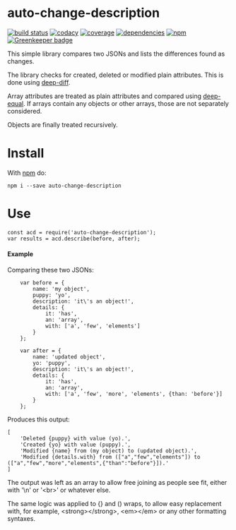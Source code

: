 # auto-change-description
[![build status](https://img.shields.io/travis/cope/auto-change-description.svg?branch=master)](https://travis-ci.org/cope/auto-change-description)
[![codacy](https://img.shields.io/codacy/grade/699db0a812494db3b674123551f74a61.svg)](https://www.codacy.com/project/cope/auto-change-description/dashboard)
[![coverage](https://img.shields.io/coveralls/github/cope/auto-change-description/master.svg)](https://coveralls.io/github/cope/auto-change-description?branch=master)
[![dependencies](https://david-dm.org/cope/auto-change-description.svg)](https://www.npmjs.com/package/auto-change-description)
[![npm](https://img.shields.io/npm/dt/auto-change-description.svg)](https://www.npmjs.com/package/auto-change-description) [![Greenkeeper badge](https://badges.greenkeeper.io/cope/auto-change-description.svg)](https://greenkeeper.io/)

This simple library compares two JSONs and lists the differences found as changes.

The library checks for created, deleted or modified plain attributes. This is done using [deep-diff](https://www.npmjs.com/package/deep-diff).

Array attributes are treated as plain attributes and compared using [deep-equal](https://www.npmjs.com/package/deep-equal). If arrays contain any objects or other arrays, those are not separately considered.

Objects are finally treated recursively.

# Install

With [npm](http://npmjs.org) do:
```
npm i --save auto-change-description
```

# Use

```
const acd = require('auto-change-description');
var results = acd.describe(before, after);
```

#### Example

Comparing these two JSONs:
```
    var before = {
        name: 'my object',
        puppy: 'yo',
        description: 'it\'s an object!',
        details: {
            it: 'has',
            an: 'array',
            with: ['a', 'few', 'elements']
        }
    };
    
    var after = {
        name: 'updated object',
        yo: 'puppy',
        description: 'it\'s an object!',
        details: {
            it: 'has',
            an: 'array',
            with: ['a', 'few', 'more', 'elements', {than: 'before'}]
        }
    };
```
Produces this output:
```
[
    'Deleted {puppy} with value (yo).',
    'Created {yo} with value (puppy).',
    'Modified {name} from (my object) to (updated object).',
    'Modified {details.with} from (["a","few","elements"]) to (["a","few","more","elements",{"than":"before"}]).'
]
```
The output was left as an array to allow free joining as people see fit, either with '\n' or '&lt;br&gt;' or whatever else.

The same logic was applied to {} and () wraps, to allow easy replacement with, for example, &lt;strong&gt;&lt;/strong&gt;, &lt;em&gt;&lt;/em&gt; or any other formatting syntaxes.
